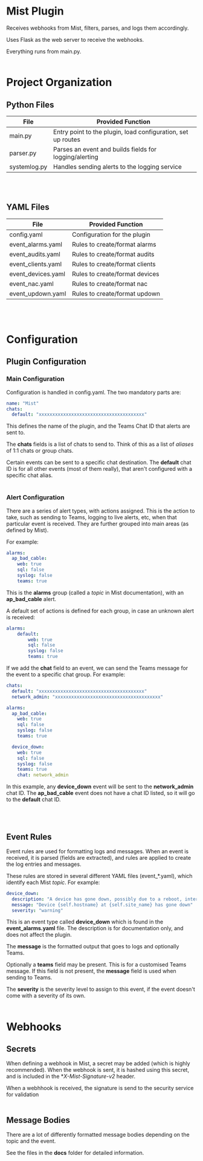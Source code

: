# Mist Plugin

Receives webhooks from Mist, filters, parses, and logs them accordingly.

Uses Flask as the web server to receive the webhooks.

Everything runs from main.py.
</br></br>


# Project Organization
## Python Files

| File             | Provided Function                                             |
| ---------------- | ------------------------------------------------------------- |
| main.py          | Entry point to the plugin, load configuration, set up routes  |
| parser.py        | Parses an event and builds fields for logging/alerting        |
| systemlog.py     | Handles sending alerts to the logging service                 |
</br></br>


## YAML Files

| File               | Provided Function                           |
| ------------------ | ------------------------------------------- |
| config.yaml        | Configuration for the plugin                |
| event_alarms.yaml  | Rules to create/format alarms               |
| event_audits.yaml  | Rules to create/format audits               |
| event_clients.yaml | Rules to create/format clients              |
| event_devices.yaml | Rules to create/format devices              |
| event_nac.yaml     | Rules to create/format nac                  |
| event_updown.yaml  | Rules to create/format updown               |
</br></br>


# Configuration

## Plugin Configuration
### Main Configuration
Configuration is handled in config.yaml. The two mandatory parts are:

```yaml
name: "Mist"
chats:
  default: "xxxxxxxxxxxxxxxxxxxxxxxxxxxxxxxxxxxxxxx"
```

This defines the name of the plugin, and the Teams Chat ID that alerts are sent to.

The **chats** fields is a list of chats to send to. Think of this as a list of _aliases_ of 1:1 chats or group chats.

Certain events can be sent to a specific chat destination. The **default** chat ID is for all other events (most of them really), that aren't configured with a specific chat alias.
</br></br>


### Alert Configuration

There are a series of alert types, with actions assigned. This is the action to take, such as sending to Teams, logging to live alerts, etc, when that particular event is received. They are further grouped into main areas (as defined by Mist).

For example:

```yaml
alarms:
  ap_bad_cable:
    web: true
    sql: false
    syslog: false
    teams: true
```

This is the **alarms** group (called a _topic_ in Mist documentation), with an **ap_bad_cable** alert.

A default set of actions is defined for each group, in case an unknown alert is received:

```yaml
alarms:
    default:
        web: true
        sql: false
        syslog: false
        teams: true
```

If we add the **chat** field to an event, we can send the Teams message for the event to a specific chat group. For example:

```yaml
chats:
  default: "xxxxxxxxxxxxxxxxxxxxxxxxxxxxxxxxxxxxxxx"
  network_admin: "xxxxxxxxxxxxxxxxxxxxxxxxxxxxxxxxxxxxxxx"

alarms:
  ap_bad_cable:
    web: true
    sql: false
    syslog: false
    teams: true

  device_down:
    web: true
    sql: false
    syslog: false
    teams: true
    chat: network_admin
```

In this example, any **device_down** event will be sent to the **network_admin** chat ID. The **ap_bad_cable** event does not have a chat ID listed, so it will go to the **default** chat ID.


</br></br>


## Event Rules

Event rules are used for formatting logs and messages. When an event is received, it is parsed (fields are extracted), and rules are applied to create the log entries and messages.

These rules are stored in several different YAML files (event_*.yaml), which identify each Mist _topic_. For example:

```yaml
device_down:
  description: "A device has gone down, possibly due to a reboot, internet outage, or upstream failure"
  message: "Device {self.hostname} at {self.site_name} has gone down"
  severity: "warning"
```

This is an event type called **device_down** which is found in the **event_alarms.yaml** file. The description is for documentation only, and does not affect the plugin.

The **message** is the formatted output that goes to logs and optionally Teams.

Optionally a **teams** field may be present. This is for a customised Teams message. If this field is not present, the **message** field is used when sending to Teams.

The **severity** is the severity level to assign to this event, if the event doesn't come with a severity of its own.
</br></br>


# Webhooks
## Secrets

When defining a webhook in Mist, a secret may be added (which is highly recommended). When the webhook is sent, it is hashed using this secret, and is included in the **X-Mist-Signature-v2* header.

When a webhhook is received, the signature is send to the security service for validation
</br></br>


## Message Bodies

There are a lot of differently formatted message bodies depending on the topic and the event.

See the files in the **docs** folder for detailed information.
